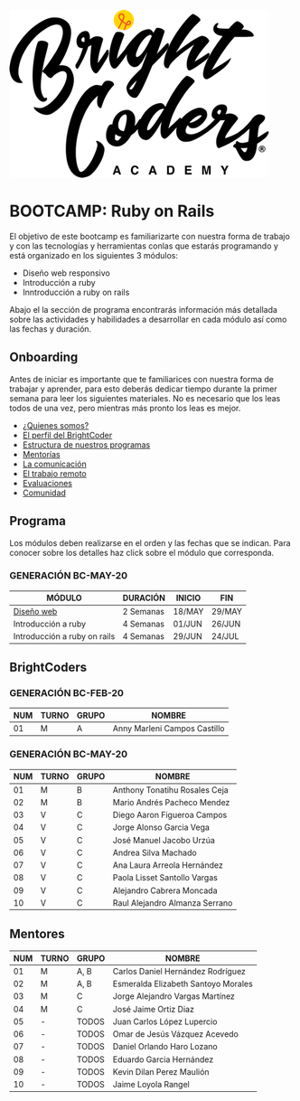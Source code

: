 ![BrightCoders Logo](../../imgs/logo-bc.png)
# BOOTCAMP: Ruby on Rails

El objetivo de este bootcamp es familiarizarte con nuestra forma de trabajo y con las tecnologías y herramientas conlas que estarás programando y está organizado en los siguientes 3 módulos:

- Diseño web responsivo
- Introducción a ruby 
- Inntroducción a ruby on rails

Abajo el la sección de programa encontrarás información más detallada sobre las actividades y habilidades a desarrollar en cada módulo así como las fechas y duración.

## Onboarding

Antes de iniciar es importante que te familiarices con nuestra forma de trabajar y aprender, para esto deberás dedicar tiempo durante la primer semana para leer los siguientes materiales. No es necesario que los leas todos de una vez, pero mientras más pronto los leas es mejor.

- [¿Quienes somos?](https://drive.google.com/open?id=1vr-GDYcB-qjci7Oq-KI6VWHToroXs4L1874NcYBNF8g)
- [El perfil del BrightCoder](https://drive.google.com/open?id=1C5Gut5UMXexDBXWYGc6TlWUMZHPUaQV7DJ7xRoWx4ew)
- [Estructura de nuestros programas](https://docs.google.com/presentation/d/14M-O8sZ_0YE-0ZRxxDCocnC29GLsknFa1jBjLDxE5VM/edit?usp=sharing)
- [Mentorías](https://docs.google.com/presentation/d/1ZwDieVoIh-JcfbSZvytfeY0agqJ8PEAhabMIdKXqN-I/edit?usp=sharing)
- [La comunicación](https://docs.google.com/presentation/d/1_K6WIJIdVWzQ7-NeN-Zz8_3bxrdccsdJJJXZWS-bGNE/edit?usp=sharing)
- [El trabajo remoto](https://docs.google.com/presentation/d/1RaC5KWMHg084a_8Rt2EGUGpavQIPVHXqjxJDCVLgXUI/edit?usp=sharing)
- [Evaluaciones](https://docs.google.com/presentation/d/1o3RDLf_3UIBipsApRipKpoQp6OCuRxaxRYOS4dZv8fc/edit?usp=sharing)
- [Comunidad](https://docs.google.com/presentation/d/12gh99UKgI9d8VTvb7EIOIeBB_ysMCG-RXpovq4x7QgQ/edit?usp=sharing)

## Programa

Los módulos deben realizarse en el orden y las fechas que se indican. Para conocer sobre los detalles haz click sobre el módulo que corresponda.

### GENERACIÓN BC-MAY-20

MÓDULO | DURACIÓN | INICIO | FIN
---    | ---  | --- | ---
[Diseño web](https://github.com/magma-labs/BrightCoders/tree/master/bootcamp/ruby-on-rails/web-design) | 2 Semanas | 18/MAY | 29/MAY
Introducción a ruby | 4 Semanas  | 01/JUN | 26/JUN
Introducción a ruby on rails | 4 Semanas | 29/JUN | 24/JUL

## BrightCoders

### GENERACIÓN BC-FEB-20

NUM |  TURNO | GRUPO | NOMBRE
--- | ---| --- | --
 01 | M |  A | Anny Marleni Campos Castillo
 
### GENERACIÓN BC-MAY-20

NUM |  TURNO | GRUPO | NOMBRE
--- | ---| --- | --
 01 | M |  B | Anthony Tonatihu Rosales Ceja
 02 | M | B |  Mario Andrés Pacheco Mendez
 03 | V | C | Diego Aaron Figueroa Campos
 04 | V |  C |Jorge Alonso Garcia Vega
 05 | V |  C |José Manuel Jacobo Urzúa
 06 | V |  C |Andrea Silva Machado
 07 | V |  C |Ana Laura Arreola Hernández
 08 | V |  C |Paola Lisset Santollo Vargas
 09 | V | C |Alejandro Cabrera Moncada
 10 | V | C |Raul Alejandro Almanza Serrano
  
  ## Mentores
  
NUM |  TURNO | GRUPO | NOMBRE
--- | ---| --- | --
  01 | M |  A, B | Carlos Daniel Hernández Rodríguez
  02 | M | A, B | Esmeralda Elizabeth Santoyo Morales
  03 | M |  C | Jorge Alejandro Vargas Martínez 
  04 | M |  C | José Jaime Ortiz Diaz
  05 | - | TODOS | Juan Carlos López Lupercio
  06 | - | TODOS | Omar de Jesús Vázquez Acevedo
  07 | - | TODOS | Daniel Orlando Haro Lozano
  08 | - | TODOS | Eduardo Garcia Hernández
  09 | - | TODOS | Kevin Dilan Perez Maulión
  10 | - | TODOS | Jaime Loyola Rangel
  
  
